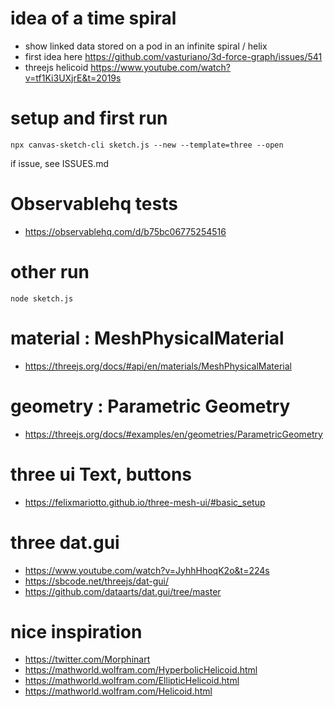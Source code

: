 # idea of a time spiral
- show linked data stored on a pod in an infinite spiral / helix
- first idea here https://github.com/vasturiano/3d-force-graph/issues/541
- threejs helicoid https://www.youtube.com/watch?v=tf1Ki3UXjrE&t=2019s

# setup and first run

```
npx canvas-sketch-cli sketch.js --new --template=three --open

```
if issue, see ISSUES.md

# Observablehq tests
- https://observablehq.com/d/b75bc06775254516

# other run
```
node sketch.js

```

# material : MeshPhysicalMaterial
- https://threejs.org/docs/#api/en/materials/MeshPhysicalMaterial

# geometry : Parametric Geometry 
- https://threejs.org/docs/#examples/en/geometries/ParametricGeometry

# three ui Text, buttons 
- https://felixmariotto.github.io/three-mesh-ui/#basic_setup

# three dat.gui
- https://www.youtube.com/watch?v=JyhhHhoqK2o&t=224s
- https://sbcode.net/threejs/dat-gui/
- https://github.com/dataarts/dat.gui/tree/master




# nice inspiration 
- https://twitter.com/Morphinart
- https://mathworld.wolfram.com/HyperbolicHelicoid.html
- https://mathworld.wolfram.com/EllipticHelicoid.html
- https://mathworld.wolfram.com/Helicoid.html
